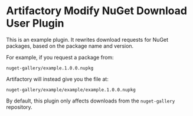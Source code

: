 # Artifactory Modify NuGet Download User Plugin

This is an example plugin. It rewrites download requests for NuGet packages, based on the package name and version.

For example, if you request a package from:

`nuget-gallery/example.1.0.0.nupkg`

Artifactory will instead give you the file at:

`nuget-gallery/example/example/example.1.0.0.nupkg`

By default, this plugin only affects downloads from the `nuget-gallery` repository.

